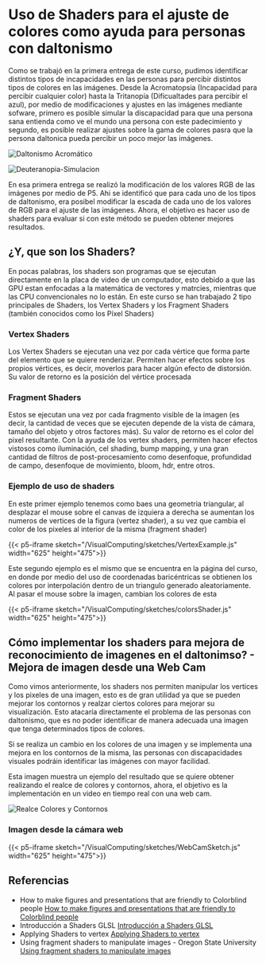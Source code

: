 # Uso de Shaders para el ajuste de colores como ayuda para personas con daltonismo

Como se trabajó en la primera entrega de este curso, pudimos identificar distintos tipos de incapacidades en las personas para percibir distintos tipos de colores en las imágenes. Desde la Acromatopsia (Incapacidad para percibir cualquier color) hasta la Tritanopía (Dificualtades para percibir el azul), por medio de modificaciones y ajustes en las imágenes mediante sofware, primero es posible simular la discapacidad para que una persona sana entienda como ve el mundo una persona con este padecimiento y segundo, es posible realizar ajustes sobre la gama de colores pasra que la persona daltonica pueda percibir un poco mejor las imágenes.

![Daltonismo Acromático](https://www.qvision.es/blogs/ana-tauste/files/2016/04/daltonismo-1024x1006.jpg)

![Deuteranopia-Simulacion](/VisualComputing/sketches/deuteranopia-simulation.jpg)

En esa primera entrega se realizó la modificación de los valores RGB de las imágenes por medio de P5. Ahi se identificó que para cada uno de los tipos de daltonismo, era posibel modificar la escada de cada uno de los valores de RGB para el ajuste de las imágenes. Ahora, el objetivo es hacer uso de shaders para evaluar si con este método se pueden obtener mejores resultados.

## ¿Y, que son los Shaders?

En pocas palabras, los shaders son programas que se ejecutan directamente en la placa de video de un computador, esto debido a que las GPU estan enfocadas a la matemática de vectores y matrcies, mientras que las CPU convencionales no lo están. En este curso se han trabajado 2 tipo principales de Shaders, los Vertex Shaders y los Fragment Shaders (también conocidos como los Píxel Shaders)

### Vertex Shaders

Los Vertex Shaders se ejecutan una vez por cada vértice que forma parte del elemento que se quiere renderizar. Permiten hacer efectos sobre los propios vértices, es decir, moverlos para hacer algún efecto de distorsión. Su valor de retorno es la posición del vértice procesada

### Fragment Shaders

Estos se ejecutan una vez por cada fragmento visible de la imagen (es decir, la cantidad de veces que se ejecuten depende de la vista de cámara, tamaño del objeto y otros factores más). Su valor de retorno es el color del pixel resultante. Con la ayuda de los vertex shaders, permiten hacer efectos vistosos como iluminación, cel shading, bump mapping, y una gran cantidad de filtros de post-procesamiento como desenfoque, profundidad de campo, desenfoque de movimiento, bloom, hdr, entre otros.

### Ejemplo de uso de shaders

En este primer ejemplo tenemos como baes una geometria triangular, al desplazar el mouse sobre el canvas de izquiera a derecha se aumentan los numeros de vertices de la figura (vertez shader), a su vez que cambia el color de los pixeles al interior de la misma (fragment shader)

{{< p5-iframe sketch="/VisualComputing/sketches/VertexExample.js" width="625" height="475">}}

Este segundo ejemplo es el mismo que se encuentra en la página del curso, en donde por medio del uso de coordenadas baricéntricas se obtienen los colores por interpolación dentro de un triangulo generado aleatoriamente. Al pasar el mouse sobre la imagen, cambian los colores de esta

{{< p5-iframe sketch="/VisualComputing/sketches/colorsShader.js" width="625" height="475">}}

## Cómo implementar los shaders para mejora de reconocimiento de imagenes en el daltonimso? - Mejora de imagen desde una Web Cam

Como vimos anteriormente, los shaders nos permiten manipular los vertices y los pixeles de una imagen, esto es de gran utilidad ya que se pueden mejorar los contornos y realzar ciertos colores para mejorar su visualización. Esto atacaría directamente el problema de las personas con daltonismo, que es no poder identificar de manera adecuada una imagen que tenga determinados tipos de colores.

Si se realiza un cambio en los colores de una imagen y se implementa una mejora en los contornos de la misma, las personas con discapacidades visuales podráin identificar las imágenes con mayor facilidad.

Esta imagen muestra un ejemplo del resultado que se quiere obtener realizando el realce de colores y contornos, ahora, el objetivo es la implementación en un video en tiempo real con una web cam.

![Realce Colores y Contornos](/VisualComputing/sketches/original_shad1.png)

### Imagen desde la cámara web

{{< p5-iframe sketch="/VisualComputing/sketches/WebCamSketch.js" width="625" height="475">}}


## Referencias

- How to make figures and presentations that are friendly to Colorblind people [How to make figures and presentations that are friendly to Colorblind people](https://jfly.uni-koeln.de/color/) 
- Introducción a Shaders GLSL [Introducción a Shaders GLSL](https://gzalo.com/articles/shaders/) 
- Applying Shaders to vertex [Applying Shaders to vertex](https://itp-xstory.github.io/p5js-shaders/#/./docs/examples/shaders_to_vertices)
- Using fragment shaders to manipulate images - Oregon State University [Using fragment shaders to manipulate images](https://web.engr.oregonstate.edu/~mjb/cs519/Handouts/image.1pp.pdf) 
